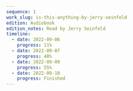 ```yaml
---
sequence: 1
work_slug: is-this-anything-by-jerry-seinfeld
edition: Audiobook
edition_notes: Read by Jerry Seinfeld
timeline:
  - date: 2022-09-06
    progress: 11%
  - date: 2022-09-07
    progress: 48%
  - date: 2022-09-09
    progress: 55%
  - date: 2022-09-10
    progress: Finished
---
```

